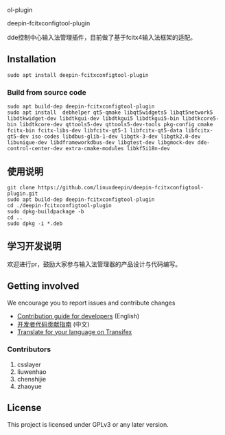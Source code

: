 ol-plugin 

deepin-fcitxconfigtool-plugin 

dde控制中心输入法管理插件，目前做了基于fcitx4输入法框架的适配。

## Installation

```
sudo apt install deepin-fcitxconfigtool-plugin 
```

### Build from source code

```
sudo apt build-dep deepin-fcitxconfigtool-plugin 
sudo apt install  debhelper qt5-qmake libqt5widgets5 libqt5network5 libdtkwidget-dev libdtkgui-dev libdtkgui5 libdtkgui5-bin libdtkcore5-bin libdtkcore-dev qttools5-dev qttools5-dev-tools pkg-config cmake fcitx-bin fcitx-libs-dev libfcitx-qt5-1 libfcitx-qt5-data libfcitx-qt5-dev iso-codes libdbus-glib-1-dev libgtk-3-dev libgtk2.0-dev libunique-dev libdframeworkdbus-dev libgtest-dev libgmock-dev dde-control-center-dev extra-cmake-modules libkf5i18n-dev
```

## 使用说明
```shell
git clone https://github.com/linuxdeepin/deepin-fcitxconfigtool-plugin.git
sudo apt build-dep deepin-fcitxconfigtool-plugin 
cd ./deepin-fcitxconfigtool-plugin 
sudo dpkg-buildpackage -b
cd ..
sudo dpkg -i *.deb
```

## 学习开发说明

欢迎进行pr，鼓励大家参与输入法管理器的产品设计与代码编写。


## Getting involved

We encourage you to report issues and contribute changes
- [Contribution guide for developers](https://github.com/linuxdeepin/developer-center/wiki/Contribution-Guidelines-for-Developers-en) (English)
- [开发者代码贡献指南](https://github.com/linuxdeepin/developer-center/wiki/Contribution-Guidelines-for-Developers) (中文)
- [Translate for your language on Transifex](https://www.transifex.com/linuxdeepin/)

### Contributors
1.  csslayer
2.  liuwenhao
3.  chenshijie
4.  zhaoyue

## License

This project is licensed under GPLv3 or any later version.